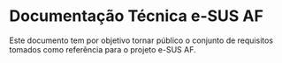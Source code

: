 # Documentação Técnica e-SUS AF

Este documento tem por objetivo tornar público o conjunto de requisitos tomados como referẽncia para o projeto e-SUS AF.

